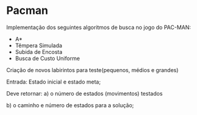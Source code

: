 # Pacman

Implementação dos seguintes algoritmos de busca no jogo do PAC-MAN:
 - A*
 - Têmpera Simulada
 - Subida de Encosta
 - Busca de Custo Uniforme

Criação de novos labirintos para teste(pequenos, médios e grandes)

Entrada: Estado inicial e estado meta;

Deve retornar: 
a) o número de estados (movimentos) testados

b) o caminho e número de estados para a solução;
